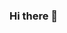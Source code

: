 ### Hi there 👋

<!--
**sajangrg/sajangrg** is a ✨ _special_ ✨ repository because its `README.md` (this file) appears on your GitHub profile.
- :books: I'm a gradute in B.Sc. IT in Computing
- 🔭 Currently working on NOCN & myKademy One UI project with my team at my office. 
- 🌱 I’m currently learning ReactJS.
- 👯 I’m looking to collaborate on any frontend freelance project. 
- 💬 Ask me about Frontend development.
- 📫 How to reach me: sggrggrg@gmail.com
- ⚡ Fun fact: Coding has over 700 languages. <br> PHP, Python, Java, Javascript are just some of the popular ones.  
-->
